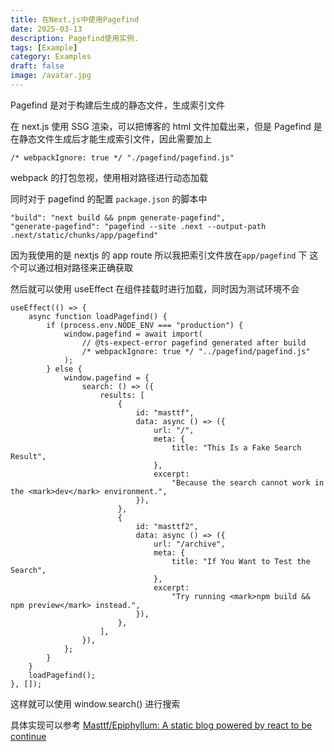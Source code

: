 ```yaml
---
title: 在Next.js中使用Pagefind
date: 2025-03-13
description: Pagefind使用实例.
tags: [Example]
category: Examples
draft: false
image: /avatar.jpg
---
```


Pagefind 是对于构建后生成的静态文件，生成索引文件

在 next.js 使用 SSG 渲染，可以把博客的 html 文件加载出来，但是 Pagefind 是在静态文件生成后才能生成索引文件，因此需要加上

```
/* webpackIgnore: true */ "./pagefind/pagefind.js"
```

webpack 的打包忽视，使用相对路径进行动态加载

同时对于 pagefind 的配置 `package.json` 的脚本中

```
"build": "next build && pnpm generate-pagefind",
"generate-pagefind": "pagefind --site .next --output-path .next/static/chunks/app/pagefind"
```

因为我使用的是 nextjs 的 app route 所以我把索引文件放在`app/pagefind` 下 这个可以通过相对路径来正确获取

然后就可以使用 useEffect 在组件挂载时进行加载，同时因为测试环境不会

```tsx
useEffect(() => {
    async function loadPagefind() {
        if (process.env.NODE_ENV === "production") {
            window.pagefind = await import(
                // @ts-expect-error pagefind generated after build
                /* webpackIgnore: true */ "../pagefind/pagefind.js"
            );
        } else {
            window.pagefind = {
                search: () => ({
                    results: [
                        {
                            id: "masttf",
                            data: async () => ({
                                url: "/",
                                meta: {
                                    title: "This Is a Fake Search Result",
                                },
                                excerpt:
                                    "Because the search cannot work in the <mark>dev</mark> environment.",
                            }),
                        },
                        {
                            id: "masttf2",
                            data: async () => ({
                                url: "/archive",
                                meta: {
                                    title: "If You Want to Test the Search",
                                },
                                excerpt:
                                    "Try running <mark>npm build && npm preview</mark> instead.",
                            }),
                        },
                    ],
                }),
            };
        }
    }
    loadPagefind();
}, []);
```

这样就可以使用 window.search() 进行搜索

具体实现可以参考 [Masttf/Epiphyllum: A static blog powered by react to be continue](https://github.com/Masttf/Epiphyllum)
